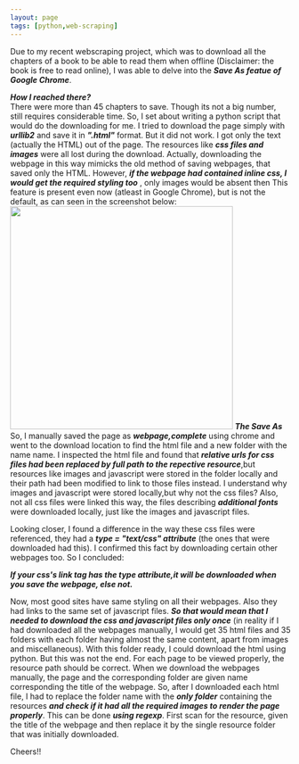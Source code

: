 ```yaml
---
layout: page
tags: [python,web-scraping]
---
```


Due to my recent webscraping project, which was to download all the chapters of a book to be able to read them when offline (Disclaimer: the book is free to read online), I was able to delve into the ***Save As featue of Google Chrome***.<br>

***How I reached there?***<br> There were more than 45 chapters to save. Though its not a big number, still requires considerable time. So, I set about writing a python script that would do the downloading for me. I tried to download the page simply with ***urllib2*** and save it in ***".html"*** format. But it did not work. I got only the text (actually the HTML) out of the page. The resources like ***css files and images*** were all lost during the download. Actually, downloading the webpage in this way mimicks the old method of saving webpages, that saved only the HTML. However, ***if the webpage had contained inline css, I would get the required styling too*** , only images would be absent then This feature is present even now (atleast in Google Chrome), but is not the default, as can seen in the screenshot below:<br>
<img src="{{site.url}}/assets/images/html-only.png" height="400px">
***The Save As***<br>
So, I manually saved the page as ***webpage,complete*** using chrome and went to the download location to find the html file and a new folder with the name name. I inspected the html file and found that ***relative urls for css files had been replaced by full path to the repective resource***,but resources like images and javascript were stored in the folder locally and their path had been modified to link to those files instead. I understand why images and javascript were stored locally,but why not the css files? Also, not all css files were linked this way, the files describing ***additional fonts*** were downloaded locally, just like the images and javascript files. 

Looking closer, I found a difference in the way these css files were referenced, they had a ***type = "text/css" attribute*** (the ones that were downloaded had this). I confirmed this fact by downloading certain other webpages too. So I concluded:

***If your css's link tag has the type attribute,it will be downloaded when you save the webpage, else not.***

Now, most good sites have same styling on all their webpages. Also they had links to the same set of javascript files. ***So that would mean that I needed to download the css and javascript files only once*** (in reality if I had downloaded all the webpages manually, I would get 35 html files and 35 folders with each folder having almost the same content, apart from images and miscellaneous). With this folder ready, I could download the html using python. But this was not the end. For each page to be viewed properly, the resource path should be correct. When we download the webpages manually, the page and the corresponding folder are given name corresponding the title of the webpage. So, after I downloaded each html file, I had to replace the folder name with the ***only folder*** containing the resources ***and check if it had all the required images to render the page properly***. This can be done ***using regexp***. First scan for the resource, given the title of the webpage and then replace it by the single resource folder that was initially downloaded.

Cheers!!